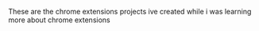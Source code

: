 These are the chrome extensions projects ive created while i was learning more about chrome extensions 
